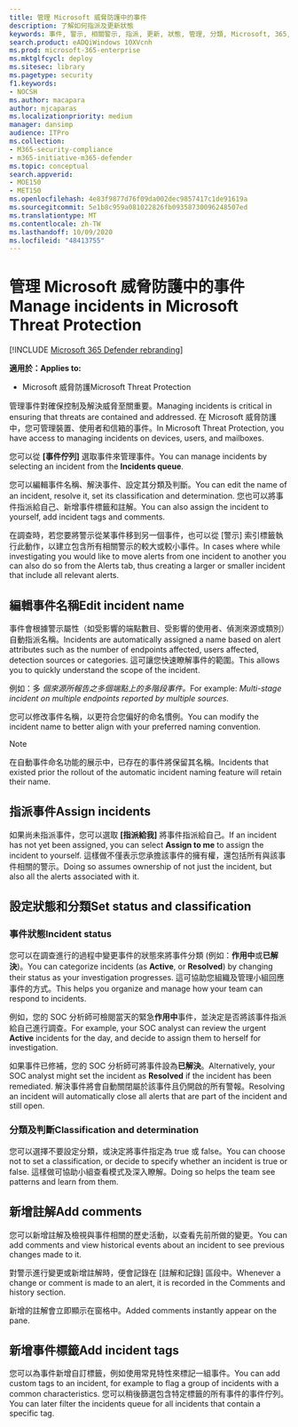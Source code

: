 ```yaml
---
title: 管理 Microsoft 威脅防護中的事件
description: 了解如何指派及更新狀態
keywords: 事件, 警示, 相關警示, 指派, 更新, 狀態, 管理, 分類, Microsoft, 365, m365
search.product: eADQiWindows 10XVcnh
ms.prod: microsoft-365-enterprise
ms.mktglfcycl: deploy
ms.sitesec: library
ms.pagetype: security
f1.keywords:
- NOCSH
ms.author: macapara
author: mjcaparas
ms.localizationpriority: medium
manager: dansimp
audience: ITPro
ms.collection:
- M365-security-compliance
- m365-initiative-m365-defender
ms.topic: conceptual
search.appverid:
- MOE150
- MET150
ms.openlocfilehash: 4e83f9877d76f09da002dec9857417c1de91619a
ms.sourcegitcommit: 5e1b8c959a081022826fb09358730096248507ed
ms.translationtype: MT
ms.contentlocale: zh-TW
ms.lasthandoff: 10/09/2020
ms.locfileid: "48413755"
---
```

# <a name="manage-incidents-in-microsoft-threat-protection"></a><span data-ttu-id="da93b-104">管理 Microsoft 威脅防護中的事件</span><span class="sxs-lookup"><span data-stu-id="da93b-104">Manage incidents in Microsoft Threat Protection</span></span>

[!INCLUDE [Microsoft 365 Defender rebranding](../includes/microsoft-defender.md)]


<span data-ttu-id="da93b-105">**適用於：**</span><span class="sxs-lookup"><span data-stu-id="da93b-105">**Applies to:**</span></span>
- <span data-ttu-id="da93b-106">Microsoft 威脅防護</span><span class="sxs-lookup"><span data-stu-id="da93b-106">Microsoft Threat Protection</span></span>



<span data-ttu-id="da93b-107">管理事件對確保控制及解決威脅至關重要。</span><span class="sxs-lookup"><span data-stu-id="da93b-107">Managing incidents is critical in ensuring that threats are contained and addressed.</span></span> <span data-ttu-id="da93b-108">在 Microsoft 威脅防護中，您可管理裝置、使用者和信箱的事件。</span><span class="sxs-lookup"><span data-stu-id="da93b-108">In Microsoft Threat Protection, you have access to managing incidents on devices, users, and mailboxes.</span></span> 


<span data-ttu-id="da93b-109">您可以從 **[事件佇列]** 選取事件來管理事件。</span><span class="sxs-lookup"><span data-stu-id="da93b-109">You can manage incidents by selecting an incident from the **Incidents queue**.</span></span> 

<span data-ttu-id="da93b-110">您可以編輯事件名稱、解決事件、設定其分類及判斷。</span><span class="sxs-lookup"><span data-stu-id="da93b-110">You can edit the name of an incident, resolve it, set its classification and determination.</span></span> <span data-ttu-id="da93b-111">您也可以將事件指派給自己、新增事件標籤和註解。</span><span class="sxs-lookup"><span data-stu-id="da93b-111">You can also assign the incident to yourself, add incident tags and comments.</span></span>

<span data-ttu-id="da93b-112">在調查時，若您要將警示從某事件移到另一個事件，也可以從 [警示] 索引標籤執行此動作，以建立包含所有相關警示的較大或較小事件。</span><span class="sxs-lookup"><span data-stu-id="da93b-112">In cases where while investigating you would like to move alerts from one incident to another you can also do so from the Alerts tab, thus creating a larger or smaller incident that include all relevant alerts.</span></span>

## <a name="edit-incident-name"></a><span data-ttu-id="da93b-113">編輯事件名稱</span><span class="sxs-lookup"><span data-stu-id="da93b-113">Edit incident name</span></span>
<span data-ttu-id="da93b-114">事件會根據警示屬性（如受影響的端點數目、受影響的使用者、偵測來源或類別）自動指派名稱。</span><span class="sxs-lookup"><span data-stu-id="da93b-114">Incidents are automatically assigned a name based on alert attributes such as the number of endpoints affected, users affected, detection sources or categories.</span></span> <span data-ttu-id="da93b-115">這可讓您快速瞭解事件的範圍。</span><span class="sxs-lookup"><span data-stu-id="da93b-115">This allows you to quickly understand the scope of the incident.</span></span>

<span data-ttu-id="da93b-116">例如：多 *個來源所報告之多個端點上的多階段事件。*</span><span class="sxs-lookup"><span data-stu-id="da93b-116">For example: *Multi-stage incident on multiple endpoints reported by multiple sources.*</span></span>

<span data-ttu-id="da93b-117">您可以修改事件名稱，以更符合您偏好的命名慣例。</span><span class="sxs-lookup"><span data-stu-id="da93b-117">You can modify the incident name to better align with your preferred naming convention.</span></span>

> [!NOTE]
> <span data-ttu-id="da93b-118">在自動事件命名功能的展示中，已存在的事件將保留其名稱。</span><span class="sxs-lookup"><span data-stu-id="da93b-118">Incidents that existed prior the rollout of the automatic incident naming feature will retain their name.</span></span>



## <a name="assign-incidents"></a><span data-ttu-id="da93b-119">指派事件</span><span class="sxs-lookup"><span data-stu-id="da93b-119">Assign incidents</span></span>
<span data-ttu-id="da93b-120">如果尚未指派事件，您可以選取 **[指派給我]** 將事件指派給自己。</span><span class="sxs-lookup"><span data-stu-id="da93b-120">If an incident has not yet been assigned, you can select **Assign to me** to assign the incident to yourself.</span></span> <span data-ttu-id="da93b-121">這樣做不僅表示您承擔該事件的擁有權，還包括所有與該事件相關的警示。</span><span class="sxs-lookup"><span data-stu-id="da93b-121">Doing so assumes ownership of not just the incident, but also all the alerts associated with it.</span></span>

## <a name="set-status-and-classification"></a><span data-ttu-id="da93b-122">設定狀態和分類</span><span class="sxs-lookup"><span data-stu-id="da93b-122">Set status and classification</span></span>
### <a name="incident-status"></a><span data-ttu-id="da93b-123">事件狀態</span><span class="sxs-lookup"><span data-stu-id="da93b-123">Incident status</span></span>
<span data-ttu-id="da93b-124">您可以在調查進行的過程中變更事件的狀態來將事件分類 (例如：**作用中**或**已解決**)。</span><span class="sxs-lookup"><span data-stu-id="da93b-124">You can categorize incidents (as **Active**, or **Resolved**) by changing their status as your investigation progresses.</span></span> <span data-ttu-id="da93b-125">這可協助您組織及管理小組回應事件的方式。</span><span class="sxs-lookup"><span data-stu-id="da93b-125">This helps you organize and manage how your team can respond to incidents.</span></span>

<span data-ttu-id="da93b-126">例如，您的 SOC 分析師可檢閱當天的緊急**作用中**事件，並決定是否將該事件指派給自己進行調查。</span><span class="sxs-lookup"><span data-stu-id="da93b-126">For example, your SOC analyst can review the urgent **Active** incidents for the day, and decide to assign them to herself for investigation.</span></span>

<span data-ttu-id="da93b-127">如果事件已修補，您的 SOC 分析師可將事件設為**已解決**。</span><span class="sxs-lookup"><span data-stu-id="da93b-127">Alternatively, your SOC analyst might set the incident as **Resolved** if the incident has been remediated.</span></span> <span data-ttu-id="da93b-128">解決事件將會自動關閉屬於該事件且仍開啟的所有警報。</span><span class="sxs-lookup"><span data-stu-id="da93b-128">Resolving an incident will automatically close all alerts that are part of the incident and still open.</span></span> 

### <a name="classification-and-determination"></a><span data-ttu-id="da93b-129">分類及判斷</span><span class="sxs-lookup"><span data-stu-id="da93b-129">Classification and determination</span></span>
<span data-ttu-id="da93b-130">您可以選擇不要設定分類，或決定將事件指定為 true 或 false。</span><span class="sxs-lookup"><span data-stu-id="da93b-130">You can choose not to set a classification, or decide to specify whether an incident is true or false.</span></span> <span data-ttu-id="da93b-131">這樣做可協助小組查看模式及深入瞭解。</span><span class="sxs-lookup"><span data-stu-id="da93b-131">Doing so helps the team see patterns and learn from them.</span></span> 

## <a name="add-comments"></a><span data-ttu-id="da93b-132">新增註解</span><span class="sxs-lookup"><span data-stu-id="da93b-132">Add comments</span></span>
<span data-ttu-id="da93b-133">您可以新增註解及檢視與事件相關的歷史活動，以查看先前所做的變更。</span><span class="sxs-lookup"><span data-stu-id="da93b-133">You can add comments and view historical events about an incident to see previous changes made to it.</span></span>

<span data-ttu-id="da93b-134">對警示進行變更或新增註解時，便會記錄在 [註解和記錄] 區段中。</span><span class="sxs-lookup"><span data-stu-id="da93b-134">Whenever a change or comment is made to an alert, it is recorded in the Comments and history section.</span></span>

<span data-ttu-id="da93b-135">新增的註解會立即顯示在窗格中。</span><span class="sxs-lookup"><span data-stu-id="da93b-135">Added comments instantly appear on the pane.</span></span>

## <a name="add-incident-tags"></a><span data-ttu-id="da93b-136">新增事件標籤</span><span class="sxs-lookup"><span data-stu-id="da93b-136">Add incident tags</span></span>
<span data-ttu-id="da93b-137">您可以為事件新增自訂標籤，例如使用常見特性來標記一組事件。</span><span class="sxs-lookup"><span data-stu-id="da93b-137">You can add custom tags to an incident, for example to flag a group of incidents with a common characteristics.</span></span> <span data-ttu-id="da93b-138">您可以稍後篩選包含特定標籤的所有事件的事件佇列。</span><span class="sxs-lookup"><span data-stu-id="da93b-138">You can later filter the incidents queue for all incidents that contain a specific tag.</span></span>

